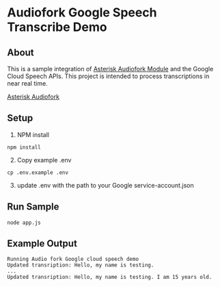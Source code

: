 # Audiofork Google Speech Transcribe Demo

## About 
This is a sample integration of [Asterisk Audiofork Module](https://github.com/nadirhamid/asterisk-audiofork) and the Google Cloud Speech APIs. This project is intended to process transcriptions in near real time. 

[Asterisk Audiofork](https://github.com/nadirhamid/asterisk-audiofork) 

## Setup

1. NPM install
```
npm install
```

2. Copy example .env
```
cp .env.example .env
```

3. update .env with the path to your  Google service-account.json

## Run Sample

```
node app.js
```

## Example Output

```
Running Audio fork Google cloud speech demo
Updated transription: Hello, my name is testing.
...
Updated transription: Hello, my name is testing. I am 15 years old.
```
